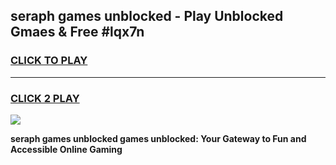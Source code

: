 
## seraph games unblocked - Play Unblocked Gmaes & Free #lqx7n
<h3>
<a href="https://news.freeplayer.one?title=seraph_games_unblocked&ref=03M">CLICK TO PLAY</a></h3>
<hr>

<h3>
<a href="https://news.freeplayer.one?title=seraph_games_unblocked&ref=03M">CLICK 2 PLAY</a>
  
</h3>

<a href="https://news.freeplayer.one?title=seraph_games_unblocked&ref=03M"><img src="https://clearcache.store/games.png"></a>


**seraph games unblocked games unblocked: Your Gateway to Fun and Accessible Online Gaming**
